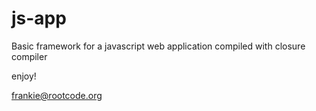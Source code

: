 # js-app

Basic framework for a javascript web application compiled with closure compiler

enjoy!
 
frankie@rootcode.org
